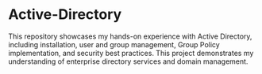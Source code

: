 # Active-Directory
This repository showcases my hands-on experience with Active Directory, including installation, user and group management, Group Policy implementation, and security best practices. This project demonstrates my understanding of enterprise directory services and domain management.
